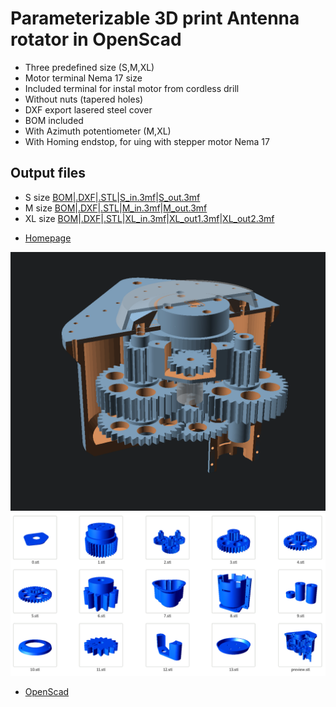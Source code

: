 # Parameterizable 3D print Antenna rotator in OpenScad
- Three predefined size (S,M,XL)
- Motor terminal Nema 17 size
- Included terminal for instal motor from cordless drill
- Without nuts (tapered holes)
- DXF export lasered steel cover
- BOM included
- With Azimuth potentiometer (M,XL)
- With Homing endstop, for uing with stepper motor Nema 17
## Output files
- S size [BOM](S.echo)|[.DXF](S.DXF)|[.STL](/S)|[S_in.3mf](S_in.3mf)|[S_out.3mf](S_out.3mf)
- M size [BOM](M.echo)|[.DXF](M.DXF)|[.STL](/M)|[M_in.3mf](M_in.3mf)|[M_out.3mf](M_out.3mf)
- XL size [BOM](XL.echo)|[.DXF](XL.DXF)|[.STL](/XL)|[XL_in.3mf](XL_in.3mf)|[XL_out1.3mf](XL_out1.3mf)|[XL_out2.3mf](XL_out2.3mf)

* [Homepage](https://remoteqth.com/3d-rotator.php)

![preview](M.png)
![parts](parts.png)

* [OpenScad](https://openscad.org/)
